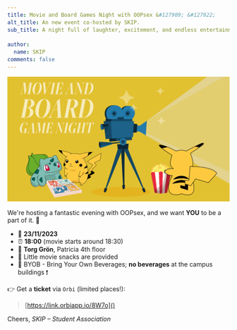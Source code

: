 ```yaml
---
title: Movie and Board Games Night with OOPsex &#127909; &#127922;
alt_title: An new event co-hosted by SKIP. 
sub_title: A night full of laughter, excitement, and endless entertainment!

author:
  name: SKIP
comments: false
---
```


<!-- Export from Orbi -->
![Movie Board Games Night](/assets/posts/oopsex-event-img.png)

We're hosting a fantastic evening with OOPsex, and we want **YOU** to be a part of it. &#129321;

- &#128197; **23/11/2023**
- &#9200; **18:00** (movie starts around 18:30)
- &#128205; **Torg Grön**, Patricia 4th floor
- &#127871; Little movie snacks are provided
- &#129380; BYOB - Bring Your Own Beverages; **no beverages** at the campus buildings &#10071;

&#128073; Get a **ticket** via `Orbi` (limited places!):
> [https://link.orbiapp.io/8W7o]()

Cheers,
*SKIP – Student Association*

